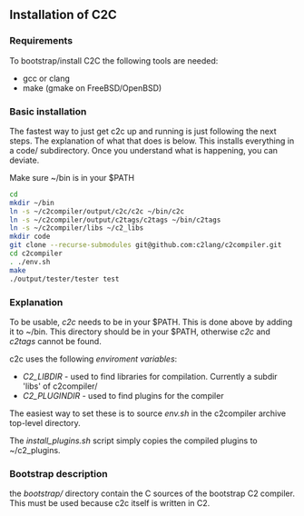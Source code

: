 ## Installation of C2C

### Requirements

To bootstrap/install C2C the following tools are needed:

* gcc or clang
* make (gmake on FreeBSD/OpenBSD)

### Basic installation

The fastest way to just get c2c up and running is just following the
next steps. The explanation of what that does is below. This installs
everything in a code/ subdirectory. Once you understand what is happening,
you can deviate.

Make sure ~/bin is in your $PATH

```bash
cd
mkdir ~/bin
ln -s ~/c2compiler/output/c2c/c2c ~/bin/c2c
ln -s ~/c2compiler/output/c2tags/c2tags ~/bin/c2tags
ln -s ~/c2compiler/libs ~/c2_libs
mkdir code
git clone --recurse-submodules git@github.com:c2lang/c2compiler.git
cd c2compiler
. ./env.sh
make
./output/tester/tester test
```

### Explanation

To be usable, *c2c* needs to be in your $PATH. This is done above by adding it to ~/bin. This
directory should be in your $PATH, otherwise *c2c* and *c2tags* cannot be found.

c2c uses the following _enviroment variables_:

* _C2_LIBDIR_ - used to find libraries for compilation. Currently a subdir 'libs' of c2compiler/
* _C2_PLUGINDIR_ - used to find plugins for the compiler

The easiest way to set these is to source *env.sh* in the c2compiler archive top-level directory.

The _install_plugins.sh_ script simply copies the compiled plugins to ~/c2_plugins.


### Bootstrap description

the _bootstrap/_ directory contain the C sources of the bootstrap C2 compiler. This must be
used because c2c itself is written in C2.

